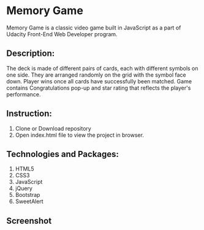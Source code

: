 # Memory Game

Memory Game is a classic video game built in JavaScript as a part of Udacity Front-End Web Developer program. 

## Description:
The deck is made of different pairs of cards, each with different symbols on one side. They are arranged randomly on the grid with the symbol face down. Player wins once all cards have successfully been matched. Game contains Congratulations pop-up and star rating that reflects the player's performance.

## Instruction:
1.	Clone or Download repository
2.	Open index.html file to view the project in browser.

## Technologies and Packages:
1.	HTML5
2.	CSS3
3.	JavaScript
4.	jQuery
5.	Bootstrap
6.	SweetAlert

## Screenshot
